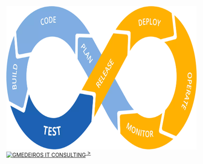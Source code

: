 <!--
<div>
  <a href="https://gmedeiros.net">
   <img height="180em" src="https://github-readme-stats.vercel.app/api/top-langs/?username=gmedeirosnet&theme=dracula&show_icons=true&include_all_commits=true&count_private=true"/>
   <img height="180em" src="https://github-readme-stats.vercel.app/api?username=gmedeirosnet&theme=dracula&show_icons=true&include_all_commits=true&count_private=true"/>
  </a>
</div>  
-->

  <div>
    <a href="https://linkedin.com/in/gmedeiros">
      <img src="https://github.com/gmedeirosnet/gmedeirosnet/blob/main/DevOps%20Pipeline%20CI-CD.png"
           alt="GMEDEIROS IT CONSULTING"
           height= "380"
           align="middle">
      </br>
      <img src="https://i0.wp.com/gmedeiros.net/wp-content/uploads/2022/04/tech-icons.png?resize=768%2C709&ssl=1"
           alt="GMEDEIROS IT CONSULTING"
           align="middle">
           >
    </a>
  </div>
